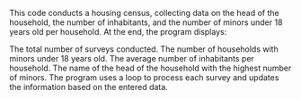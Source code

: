 This code conducts a housing census, collecting data on the head of the household, the number of inhabitants, and the number of minors under 18 years old per household. At the end, the program displays:

The total number of surveys conducted.
The number of households with minors under 18 years old.
The average number of inhabitants per household.
The name of the head of the household with the highest number of minors.
The program uses a loop to process each survey and updates the information based on the entered data.
